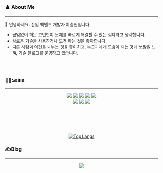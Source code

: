 

### ♟️ About Me 
<hr>
  👋 안녕하세요. 신입 백엔드 개발자 이승헌입니다.

  - 끊임없이 하는 고민만이 문제를 빠르게 해결할 수 있는 길이라고 생각합니다.
  - 새로운 기술을 사용하거나 도전 하는 것을 좋아합니다.
  - 다른 사람과 의견을 나누는 것을 좋아하고, 누군가에게 도움이 되는 것에 보람을 느껴, 
  기술 블로그를 운영하고 있습니다.



<br><br>
  
### 🏃‍♂️Skills
<hr>  
<div align="center" dir="auto">
<img src="https://img.shields.io/badge/Java-007396?style=flat&logo=Java&logoColor=white" />
<img src="https://img.shields.io/badge/SpringBoot-6DB33F?style=flat&logo=spring&logoColor=white"/>
<img src="https://img.shields.io/badge/JavaScript-F7DF1E?style=flat&logo=javascript&logoColor=white"/>
<img src="https://img.shields.io/badge/HTML5-E34F26?style=flat&logo=HTML5&logoColor=white" />
<img src="https://img.shields.io/badge/CSS3-1572B6?style=flat&logo=CSS3&logoColor=white" />
<br>
<img src="https://img.shields.io/badge/Oracle-F80000?style=flat&logo=oracle&logoColor=white"/>
<img src="https://img.shields.io/badge/MySql-4479A1?style=flat&logo=mysql&logoColor=white"/>
<img src="https://img.shields.io/badge/MariaDB-003545?style=flat&logo=mariadb&logoColor=white"/>
  
  
  <br> <br> <br> <br>
  
   [![Top Langs](https://github-readme-stats.vercel.app/api/top-langs/?username=olrlobt&layout=compact)](https://github.com/olrlobt/github-readme-stats)
</div>


### ✍Blog
<hr>  
<div align="center" dir="auto">
<img src="https://img.shields.io/badge/Tistory-FF0000?style=flat&logo=tistory&logoColor=white"/>
</div>



  
